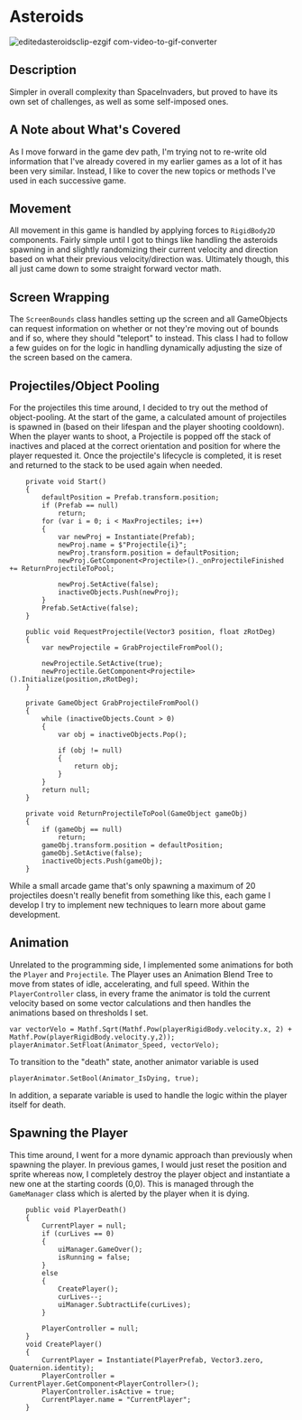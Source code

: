 # Asteroids
![editedasteroidsclip-ezgif com-video-to-gif-converter](https://github.com/user-attachments/assets/9731532c-f3df-4970-8b69-173d9d2326e5)

## Description
Simpler in overall complexity than SpaceInvaders, but proved to have its own set of challenges, as well as some self-imposed ones.


## A Note about What's Covered

As I move forward in the game dev path, I'm trying not to re-write old information that I've already covered in my earlier games as a lot of it has been very similar. Instead, I like to cover the new topics or methods I've used in each successive game. 

## Movement 

All movement in this game is handled by applying forces to `RigidBody2D` components. Fairly simple until I got to things like handling the asteroids spawning in and slightly randomizing their current velocity and direction based on what their previous velocity/direction was. Ultimately though, this all just came down to some straight forward vector math. 

## Screen Wrapping 
The `ScreenBounds` class handles setting up the screen and all GameObjects can request information on whether or not they're moving out of bounds and if so, where they should "teleport" to instead. This class I had to follow a few guides on for the logic in handling dynamically adjusting the size of the screen based on the camera.

## Projectiles/Object Pooling

For the projectiles this time around, I decided to try out the method of object-pooling. At the start of the game, a calculated amount of projectiles is spawned in (based on their lifespan and the player shooting cooldown). When the player wants to shoot, a Projectile is popped off the stack of inactives and placed at the correct orientation and position for where the player requested it. Once the projectile's lifecycle is completed, it is reset and returned to the stack to be used again when needed.

```
    private void Start()
    {
        defaultPosition = Prefab.transform.position;
        if (Prefab == null) 
            return;
        for (var i = 0; i < MaxProjectiles; i++)
        {
            var newProj = Instantiate(Prefab);
            newProj.name = $"Projectile{i}";
            newProj.transform.position = defaultPosition;
            newProj.GetComponent<Projectile>()._onProjectileFinished += ReturnProjectileToPool; 
            
            newProj.SetActive(false);
            inactiveObjects.Push(newProj);
        }
        Prefab.SetActive(false);
    }

    public void RequestProjectile(Vector3 position, float zRotDeg)
    {
        var newProjectile = GrabProjectileFromPool();

        newProjectile.SetActive(true);
        newProjectile.GetComponent<Projectile>().Initialize(position,zRotDeg);
    }

    private GameObject GrabProjectileFromPool()
    {
        while (inactiveObjects.Count > 0)
        {
            var obj = inactiveObjects.Pop();

            if (obj != null)
            {
                return obj; 
            }
        }
        return null;
    }

    private void ReturnProjectileToPool(GameObject gameObj)
    {
        if (gameObj == null) 
            return;
        gameObj.transform.position = defaultPosition;
        gameObj.SetActive(false);
        inactiveObjects.Push(gameObj);
    }
```

While a small arcade game that's only spawning a maximum of 20 projectiles doesn't really benefit from something like this, each game I develop I try to implement new techniques to learn more about game development. 

## Animation

Unrelated to the programming side, I implemented some animations for both the `Player` and `Projectile`. The Player uses an Animation Blend Tree to move from states of idle, accelerating, and full speed. Within the `PlayerController` class, in every frame the animator is told the current velocity based on some vector calculations and then handles the animations based on thresholds I set. 

```
var vectorVelo = Mathf.Sqrt(Mathf.Pow(playerRigidBody.velocity.x, 2) + Mathf.Pow(playerRigidBody.velocity.y,2));
playerAnimator.SetFloat(Animator_Speed, vectorVelo);
```
To transition to the "death" state, another animator variable is used 
```
playerAnimator.SetBool(Animator_IsDying, true);
```
In addition, a separate variable is used to handle the logic within the player itself for death. 

## Spawning the Player

This time around, I went for a more dynamic approach than previously when spawning the player. In previous games, I would just reset the position and sprite whereas now, I completely destroy the player object and instantiate a new one at the starting coords (0,0). This is managed through the `GameManager` class which is alerted by the player when it is dying. 

```
    public void PlayerDeath()
    {
        CurrentPlayer = null;
        if (curLives == 0)
        {
            uiManager.GameOver();
            isRunning = false;
        }
        else
        {
            CreatePlayer();
            curLives--;
            uiManager.SubtractLife(curLives);
        }

        PlayerController = null;
    }
    void CreatePlayer()
    {
        CurrentPlayer = Instantiate(PlayerPrefab, Vector3.zero, Quaternion.identity);
        PlayerController = CurrentPlayer.GetComponent<PlayerController>();
        PlayerController.isActive = true;
        CurrentPlayer.name = "CurrentPlayer";
    }
```
